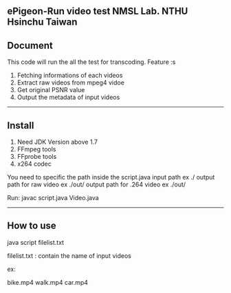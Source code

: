 ePigeon-Run video test 
NMSL Lab. NTHU Hsinchu Taiwan
----------------
Document 
----------------
This code will run the all the test for transcoding.
Feature :s
1. Fetching informations of each videos
2. Extract raw videos from mpeg4 vidoe
3. Get original PSNR value
4. Output the metadata of input videos  

----------------
Install 
----------------
1. Need JDK Version above 1.7
2. FFmpeg tools 
3. FFprobe tools
4. x264 codec 

You need to specific the path inside the script.java 
input path ex ./
output path for raw video ex ./out/
output path for .264 video ex ./out/

Run:
javac script.java Video.java

----------------
How to use 
----------------
java script filelist.txt

filelist.txt : contain the name of input videos

ex: 

bike.mp4
walk.mp4
car.mp4
